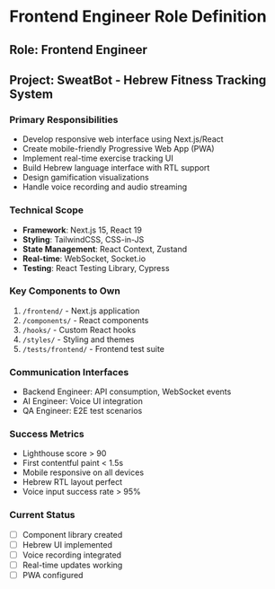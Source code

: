 # Frontend Engineer Role Definition

## Role: Frontend Engineer
## Project: SweatBot - Hebrew Fitness Tracking System

### Primary Responsibilities
- Develop responsive web interface using Next.js/React
- Create mobile-friendly Progressive Web App (PWA)
- Implement real-time exercise tracking UI
- Build Hebrew language interface with RTL support
- Design gamification visualizations
- Handle voice recording and audio streaming

### Technical Scope
- **Framework**: Next.js 15, React 19
- **Styling**: TailwindCSS, CSS-in-JS
- **State Management**: React Context, Zustand
- **Real-time**: WebSocket, Socket.io
- **Testing**: React Testing Library, Cypress

### Key Components to Own
1. `/frontend/` - Next.js application
2. `/components/` - React components
3. `/hooks/` - Custom React hooks
4. `/styles/` - Styling and themes
5. `/tests/frontend/` - Frontend test suite

### Communication Interfaces
- Backend Engineer: API consumption, WebSocket events
- AI Engineer: Voice UI integration
- QA Engineer: E2E test scenarios

### Success Metrics
- Lighthouse score > 90
- First contentful paint < 1.5s
- Mobile responsive on all devices
- Hebrew RTL layout perfect
- Voice input success rate > 95%

### Current Status
- [ ] Component library created
- [ ] Hebrew UI implemented
- [ ] Voice recording integrated
- [ ] Real-time updates working
- [ ] PWA configured